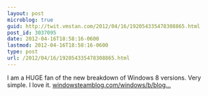 ```yaml
---
layout: post
microblog: true
guid: http://twit.vmstan.com/2012/04/16/192054335478308865.html
post_id: 3037095
date: 2012-04-16T18:58:16-0600
lastmod: 2012-04-16T18:58:16-0600
type: post
url: /2012/04/16/192054335478308865.html
---
```

I am a HUGE fan of the new breakdown of Windows 8 versions. Very simple. I love it. <a href="http://windowsteamblog.com/windows/b/bloggingwindows/archive/2012/04/16/announcing-the-windows-8-editions.aspx">windowsteamblog.com/windows/b/blog…</a>
